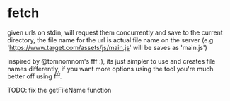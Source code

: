 # fetch

given urls on stdin, will request them concurrently and save to the current directory, the file name for the url is actual file name on the server (e.g 'https://www.target.com/assets/js/main.js' will be saves as 'main.js')

inspired by @tomnomnom's fff :), its just simpler to use and creates file names differently, if you want more options using the tool you're much better off using fff.

TODO: fix the getFileName function
